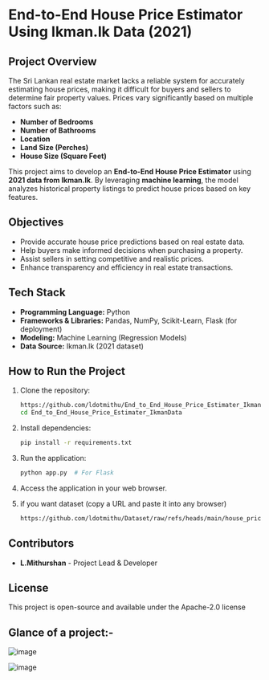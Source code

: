 # **End-to-End House Price Estimator Using Ikman.lk Data (2021)**

## **Project Overview**
The Sri Lankan real estate market lacks a reliable system for accurately estimating house prices, making it difficult for buyers and sellers to determine fair property values. Prices vary significantly based on multiple factors such as:
- **Number of Bedrooms**
- **Number of Bathrooms**
- **Location**
- **Land Size (Perches)**
- **House Size (Square Feet)**

This project aims to develop an **End-to-End House Price Estimator** using **2021 data from Ikman.lk**. By leveraging **machine learning**, the model analyzes historical property listings to predict house prices based on key features. 

## **Objectives**
- Provide accurate house price predictions based on real estate data.
- Help buyers make informed decisions when purchasing a property.
- Assist sellers in setting competitive and realistic prices.
- Enhance transparency and efficiency in real estate transactions.

## **Tech Stack**
- **Programming Language:** Python 
- **Frameworks & Libraries:** Pandas, NumPy, Scikit-Learn, Flask (for deployment)
- **Modeling:** Machine Learning (Regression Models)
- **Data Source:** Ikman.lk (2021 dataset)


## **How to Run the Project**
1. Clone the repository:
   ```bash
   https://github.com/ldotmithu/End_to_End_House_Price_Estimater_IkmanData.git
   cd End_to_End_House_Price_Estimater_IkmanData
   ```
2. Install dependencies:
   ```bash
   pip install -r requirements.txt
   ```
3. Run the application:
   ```bash
   python app.py  # For Flask
   ```
4. Access the application in your web browser.

5. if you want dataset (copy a URL and paste it into any browser)
    ```bash
   https://github.com/ldotmithu/Dataset/raw/refs/heads/main/house_prices.zip
   ```
## **Contributors**
- **L.Mithurshan** - Project Lead & Developer

## **License**
This project is open-source and available under the Apache-2.0 license

## Glance of a project:- 
![image](https://github.com/ldotmithu/Dataset/blob/main/house_ui_1.png)

![image](https://github.com/ldotmithu/Dataset/blob/main/house_ui_2.png)



